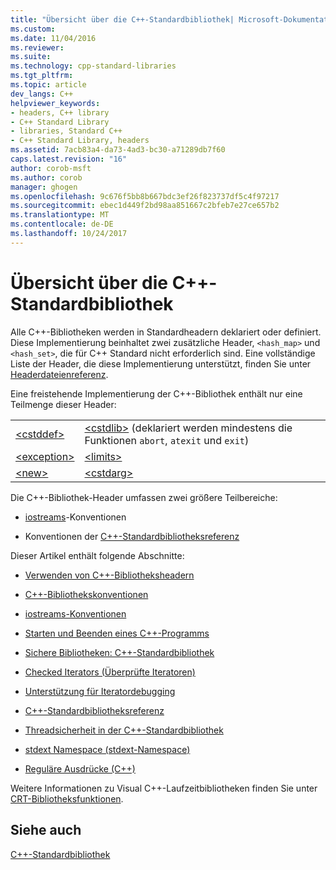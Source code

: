 ```yaml
---
title: "Übersicht über die C++-Standardbibliothek| Microsoft-Dokumentation"
ms.custom: 
ms.date: 11/04/2016
ms.reviewer: 
ms.suite: 
ms.technology: cpp-standard-libraries
ms.tgt_pltfrm: 
ms.topic: article
dev_langs: C++
helpviewer_keywords:
- headers, C++ library
- C++ Standard Library
- libraries, Standard C++
- C++ Standard Library, headers
ms.assetid: 7acb83a4-da73-4ad3-bc30-a71289db7f60
caps.latest.revision: "16"
author: corob-msft
ms.author: corob
manager: ghogen
ms.openlocfilehash: 9c676f5bb8b667bdc3ef26f823737df5c4f97217
ms.sourcegitcommit: ebec1d449f2bd98aa851667c2bfeb7e27ce657b2
ms.translationtype: MT
ms.contentlocale: de-DE
ms.lasthandoff: 10/24/2017
---
```

# <a name="c-standard-library-overview"></a>Übersicht über die C++-Standardbibliothek
Alle C++-Bibliotheken werden in Standardheadern deklariert oder definiert. Diese Implementierung beinhaltet zwei zusätzliche Header, `<hash_map>` und `<hash_set>`, die für C++ Standard nicht erforderlich sind. Eine vollständige Liste der Header, die diese Implementierung unterstützt, finden Sie unter [Headerdateienreferenz](../standard-library/cpp-standard-library-header-files.md).  
  
 Eine freistehende Implementierung der C++-Bibliothek enthält nur eine Teilmenge dieser Header:  
  
|||  
|-|-|  
|[\<cstddef>](../standard-library/cstddef.md)|[\<cstdlib>](../standard-library/cstdlib.md) (deklariert werden mindestens die Funktionen `abort`, `atexit` und `exit`)|  
|[\<exception>](../standard-library/exception.md)|[\<limits>](../standard-library/limits.md)|  
|[\<new>](../standard-library/new.md)|[\<cstdarg>](../standard-library/cstdarg.md)|  
  
 Die C++-Bibliothek-Header umfassen zwei größere Teilbereiche:  
  
-   [iostreams](../standard-library/iostreams-conventions.md)-Konventionen  
  
-   Konventionen der [C++-Standardbibliotheksreferenz](../standard-library/cpp-standard-library-reference.md)  
  
 Dieser Artikel enthält folgende Abschnitte:  
  
-   [Verwenden von C++-Bibliotheksheadern](../standard-library/using-cpp-library-headers.md)  
  
-   [C++-Bibliothekskonventionen](../standard-library/cpp-library-conventions.md)  
  
-   [iostreams-Konventionen](../standard-library/iostreams-conventions.md)  
  
-   [Starten und Beenden eines C++-Programms](../standard-library/cpp-program-startup-and-termination.md)  
  
-   [Sichere Bibliotheken: C++-Standardbibliothek](../standard-library/safe-libraries-cpp-standard-library.md)  
  
-   [Checked Iterators (Überprüfte Iteratoren)](../standard-library/checked-iterators.md)  
  
-   [Unterstützung für Iteratordebugging](../standard-library/debug-iterator-support.md)  
  
-   [C++-Standardbibliotheksreferenz](../standard-library/cpp-standard-library-reference.md)  
  
-   [Threadsicherheit in der C++-Standardbibliothek](../standard-library/thread-safety-in-the-cpp-standard-library.md)  
  
-   [stdext Namespace (stdext-Namespace)](../standard-library/stdext-namespace.md)  
  
-   [Reguläre Ausdrücke (C++)](../standard-library/regular-expressions-cpp.md)  
  
 Weitere Informationen zu Visual C++-Laufzeitbibliotheken finden Sie unter [CRT-Bibliotheksfunktionen](../c-runtime-library/crt-library-features.md).  
  
## <a name="see-also"></a>Siehe auch  
 [C++-Standardbibliothek](../standard-library/cpp-standard-library-reference.md)

